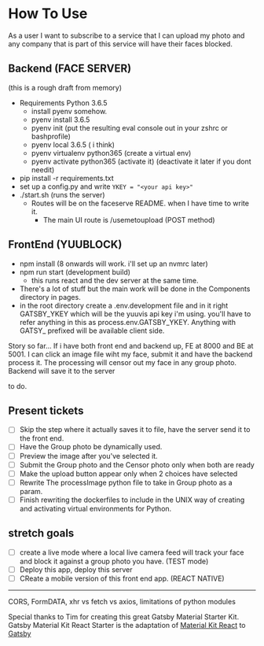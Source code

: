 # How To Use
As a user I want to subscribe to a service that I can upload my photo and any company that is part of this service will have their faces blocked.

## Backend (FACE SERVER)
(this is a rough draft from memory)
* Requirements Python 3.6.5
  * install pyenv somehow.
  * pyenv install 3.6.5
  * pyenv init  (put the resulting eval console out in your zshrc or bashprofile)
  * pyenv local 3.6.5 ( i think)
  * pyenv virtualenv python365 (create a virtual env)
  * pyenv activate python365 (activate it) (deactivate it later if you dont needit)
* pip install -r requirements.txt
* set up a config.py and write `YKEY = "<your api key>"`
* ./start.sh (runs the server)
  * Routes will be on the faceserve README. when I have time to write it.
    * The main UI route is /usemetoupload (POST method)

## FrontEnd (YUUBLOCK)
* npm install (8 onwards will work. i'll set up an nvmrc later)
* npm run start (development build)
  * this runs react and the dev server at the same time.
* There's a lot of stuff but the main work will be done in the Components directory in pages. 
* in the root directory create a .env.development file and in it right GATSBY_YKEY which will be the yuuvis api key i'm using. you'll have to refer anything in this as process.env.GATSBY_YKEY. Anything with GATSY_ prefixed will be available client side.

Story so far...
If i have both front end and backend up, FE at 8000 and BE at 5001. I can click an image file wiht my face, submit it and have the backend process it. The processing will censor out my face in any group photo. Backend will save it to the server

to do.
## Present tickets
- [ ] Skip the step where it actually saves it to file, have the server send it to the front end.
- [ ] Have the Group photo be dynamically used.
- [ ] Preview the image after you've selected it.
- [ ] Submit the Group photo and the Censor photo only when both are ready
- [ ] Make the upload button appear only when 2 choices have selected
- [ ] Rewrite The processImage python file to take in Group photo as a param.
- [ ] Finish rewriting the dockerfiles to include in the UNIX way of creating and activating virtual environments for Python.

## stretch goals
- [ ] create a live mode where a local live camera feed will track your face and block it against a group photo you have. (TEST mode)
- [ ] Deploy this app, deploy this server
- [ ] CReate a mobile version of this front end app. (REACT NATIVE)

--- 

CORS, FormDATA, xhr vs fetch vs axios, limitations of python modules


Special thanks to Tim for creating this great Gatsby Material Starter Kit.
Gatsby Material Kit React Starter is the adaptation of [Material Kit React](https://www.creative-tim.com/product/material-kit-react) to [Gatsby](https://www.gatsbyjs.org/)